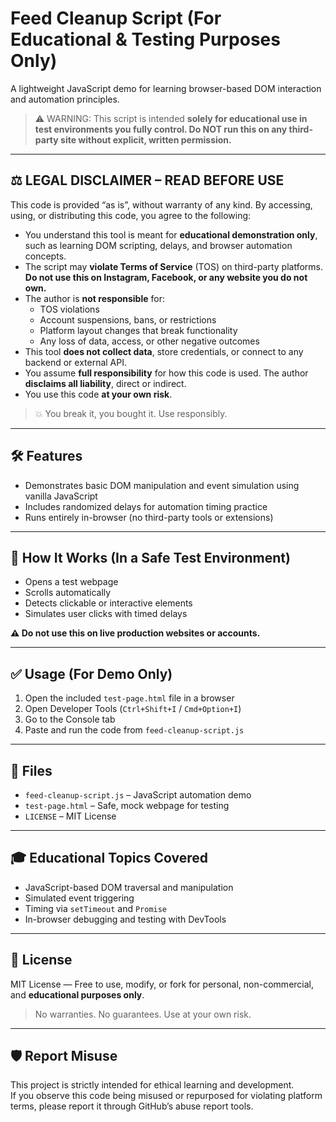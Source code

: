 # Feed Cleanup Script (For Educational & Testing Purposes Only)

A lightweight JavaScript demo for learning browser-based DOM interaction and automation principles.

> ⚠️ WARNING: This script is intended **solely for educational use in test environments you fully control. Do NOT run this on any third-party site without explicit, written permission.**

---

## ⚖️ LEGAL DISCLAIMER – READ BEFORE USE

This code is provided “as is”, without warranty of any kind. By accessing, using, or distributing this code, you agree to the following:

- You understand this tool is meant for **educational demonstration only**, such as learning DOM scripting, delays, and browser automation concepts.
- The script may **violate Terms of Service** (TOS) on third-party platforms. **Do not use this on Instagram, Facebook, or any website you do not own.**
- The author is **not responsible** for:
  - TOS violations
  - Account suspensions, bans, or restrictions
  - Platform layout changes that break functionality
  - Any loss of data, access, or other negative outcomes
- This tool **does not collect data**, store credentials, or connect to any backend or external API.
- You assume **full responsibility** for how this code is used. The author **disclaims all liability**, direct or indirect.
- You use this code **at your own risk**.

> 💥 You break it, you bought it. Use responsibly.

---

## 🛠️ Features

- Demonstrates basic DOM manipulation and event simulation using vanilla JavaScript
- Includes randomized delays for automation timing practice
- Runs entirely in-browser (no third-party tools or extensions)

---

## 🧪 How It Works (In a Safe Test Environment)

- Opens a test webpage
- Scrolls automatically
- Detects clickable or interactive elements
- Simulates user clicks with timed delays

**⚠️ Do not use this on live production websites or accounts.**

---

## ✅ Usage (For Demo Only)

1. Open the included `test-page.html` file in a browser
2. Open Developer Tools (`Ctrl+Shift+I` / `Cmd+Option+I`)
3. Go to the Console tab
4. Paste and run the code from `feed-cleanup-script.js`

---

## 📂 Files

- `feed-cleanup-script.js` – JavaScript automation demo
- `test-page.html` – Safe, mock webpage for testing
- `LICENSE` – MIT License

---

## 🎓 Educational Topics Covered

- JavaScript-based DOM traversal and manipulation
- Simulated event triggering
- Timing via `setTimeout` and `Promise`
- In-browser debugging and testing with DevTools

---

## 📄 License

MIT License — Free to use, modify, or fork for personal, non-commercial, and **educational purposes only**.

> No warranties. No guarantees. Use at your own risk.

---

## 🛡️ Report Misuse

This project is strictly intended for ethical learning and development.  
If you observe this code being misused or repurposed for violating platform terms, please report it through GitHub’s abuse report tools.
